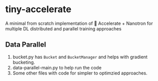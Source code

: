 # tiny-accelerate
A minimal from scratch implementation of 🤗 Accelerate + Nanotron for multiple DL distributed and parallel training approaches

## Data Parallel
1. bucket.py has `Bucket` and `BucketManager` and helps with gradient bucketing.
2. data-parallel-main.py to help run the code
3. Some other files with code for simpler to optimzied approaches. 
